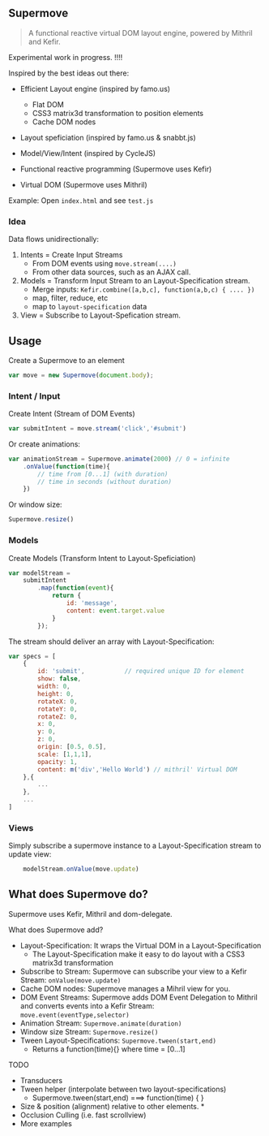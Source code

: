 Supermove
---------
> A functional reactive virtual DOM layout engine, powered by Mithril and Kefir.

Experimental work in progress. !!!!


Inspired by the best ideas out there:

* Efficient Layout engine (inspired by famo.us)
	* Flat DOM
	* CSS3 matrix3d transformation to position elements
	* Cache DOM nodes

* Layout speficiation (inspired by famo.us & snabbt.js)
* Model/View/Intent (inspired by CycleJS)
* Functional reactive programming (Supermove uses Kefir)
* Virtual DOM (Supermove uses Mithril)

Example: Open `index.html` and see `test.js`

### Idea

Data flows unidirectionally: 

1. Intents = Create Input Streams
	* From DOM events using `move.stream(....)` 
	* From other data sources, such as an AJAX call.
2. Models = Transform Input Stream to an Layout-Specification stream.
	* Merge inputs: `Kefir.combine([a,b,c], function(a,b,c) { .... })`
	* map, filter, reduce, etc
	* map to `layout-specification` data
3. View = Subscribe to Layout-Spefication stream.

## Usage

Create a Supermove to an element
```javascript
var move = new Supermove(document.body);
```


### Intent / Input
Create Intent (Stream of DOM Events)
```javascript
var submitIntent = move.stream('click','#submit')
```

Or create animations:
```javascript
var animationStream = Supermove.animate(2000) // 0 = infinite
	.onValue(function(time){
		// time from [0...1] (with duration)
		// time in seconds (without duration)
	})
```

Or window size:
```javascript
Supermove.resize()
```

### Models

Create Models (Transform Intent to Layout-Speficiation)
```javascript
var modelStream = 
	submitIntent
		.map(function(event){
			return {
				id: 'message',
				content: event.target.value
			}
		});
```

The stream should deliver an array with Layout-Specification:
```javascript
var specs = [
	{
		id: 'submit',			// required unique ID for element
		show: false,	
		width: 0,		
		height: 0,
		rotateX: 0,
		rotateY: 0,
		rotateZ: 0,
		x: 0,
		y: 0,
		z: 0,
		origin: [0.5, 0.5],
		scale: [1,1,1],
		opacity: 1,
		content: m('div','Hello World')	// mithril' Virtual DOM
	},{
		...
	},
	...
]
```

### Views

Simply subscribe a supermove instance to a Layout-Specification stream to update view:
```javascript
	modelStream.onValue(move.update)
```

## What does Supermove do?

Supermove uses Kefir, Mithril and dom-delegate.

What does Supermove add?

* Layout-Specification: It wraps the Virtual DOM in a Layout-Specification
	* The Layout-Specification make it easy to do layout with a CSS3 matrix3d transformation
* Subscribe to Stream: Supermove can subscribe your view to a Kefir Stream: `onValue(move.update)`
* Cache DOM nodes: Supermove manages a Mihril view for you.
* DOM Event Streams: Supermove adds DOM Event Delegation to Mithril and converts events into a Kefir Stream: `move.event(eventType,selector)`
* Animation Stream: `Supermove.animate(duration)`
* Window size Stream: `Supermove.resize()`
* Tween Layout-Specifications: `Supermove.tween(start,end)`
	* Returns a function(time){} where time = [0...1]

TODO

* Transducers
* Tween helper (interpolate between two layout-specifications)
	* Supermove.tween(start,end) ===> function(time) { }
* Size & position (alignment) relative to other elements.
	* 
* Occlusion Culling (i.e. fast scrollview)
* More examples